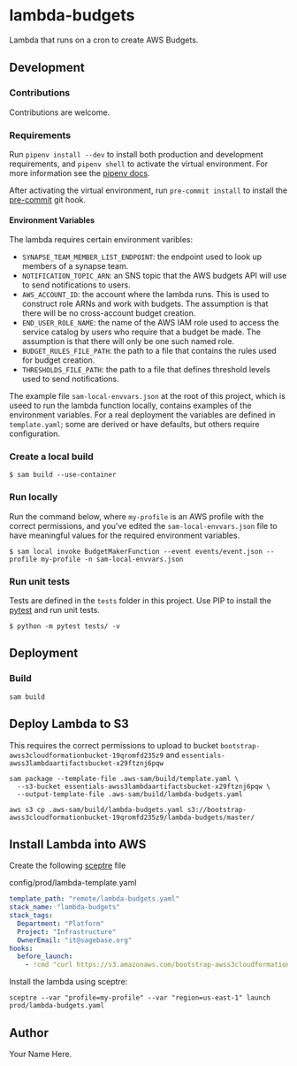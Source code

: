 # lambda-budgets
Lambda that runs on a cron to create AWS Budgets.

## Development

### Contributions
Contributions are welcome.

### Requirements
Run `pipenv install --dev` to install both production and development
requirements, and `pipenv shell` to activate the virtual environment. For more
information see the [pipenv docs](https://pipenv.pypa.io/en/latest/).

After activating the virtual environment, run `pre-commit install` to install
the [pre-commit](https://pre-commit.com/) git hook.

#### Environment Variables
The lambda requires certain environment varibles:
* `SYNAPSE_TEAM_MEMBER_LIST_ENDPOINT`: the endpoint used to look up members of a synapse team.
* `NOTIFICATION_TOPIC_ARN`: an SNS topic that the AWS budgets API will use to send notifications to users.
* `AWS_ACCOUNT_ID`: the account where the lambda runs. This is used to construct role ARNs and work with budgets. The assumption is that there will be no cross-account budget creation.
* `END_USER_ROLE_NAME`: the name of the AWS IAM role used to access the service catalog by users who require that a budget be made. The assumption is that there will only be one such named role.
* `BUDGET_RULES_FILE_PATH`: the path to a file that contains the rules used for budget creation.
* `THRESHOLDS_FILE_PATH`: the path to a file that defines threshold levels used to send notifications.

The example file `sam-local-envvars.json` at the root of this project, which is
useed to run the lambda function locally, contains examples of the environment
variables. For a real deployment the variables are defined in `template.yaml`;
some are derived or have defaults, but others require configuration.

### Create a local build

```shell script
$ sam build --use-container
```

### Run locally

Run the command below, where `my-profile` is an AWS profile with the correct
permissions, and you've edited the `sam-local-envvars.json` file to have
meaningful values for the required environment variables.

```shell script
$ sam local invoke BudgetMakerFunction --event events/event.json --profile my-profile -n sam-local-envvars.json
```

### Run unit tests
Tests are defined in the `tests` folder in this project. Use PIP to install the
[pytest](https://docs.pytest.org/en/latest/) and run unit tests.

```shell script
$ python -m pytest tests/ -v
```

## Deployment

### Build

```shell script
sam build
```

## Deploy Lambda to S3
This requires the correct permissions to upload to bucket
`bootstrap-awss3cloudformationbucket-19qromfd235z9` and
`essentials-awss3lambdaartifactsbucket-x29ftznj6pqw`

```shell script
sam package --template-file .aws-sam/build/template.yaml \
  --s3-bucket essentials-awss3lambdaartifactsbucket-x29ftznj6pqw \
  --output-template-file .aws-sam/build/lambda-budgets.yaml

aws s3 cp .aws-sam/build/lambda-budgets.yaml s3://bootstrap-awss3cloudformationbucket-19qromfd235z9/lambda-budgets/master/
```

## Install Lambda into AWS
Create the following [sceptre](https://github.com/Sceptre/sceptre) file

config/prod/lambda-template.yaml
```yaml
template_path: "remote/lambda-budgets.yaml"
stack_name: "lambda-budgets"
stack_tags:
  Department: "Platform"
  Project: "Infrastructure"
  OwnerEmail: "it@sagebase.org"
hooks:
  before_launch:
    - !cmd "curl https://s3.amazonaws.com/bootstrap-awss3cloudformationbucket-19qromfd235z9/lambda-template/master/lambda-budgets.yaml --create-dirs -o templates/remote/lambda-budgets.yaml"
```

Install the lambda using sceptre:
```shell script
sceptre --var "profile=my-profile" --var "region=us-east-1" launch prod/lambda-budgets.yaml
```

## Author

Your Name Here.
